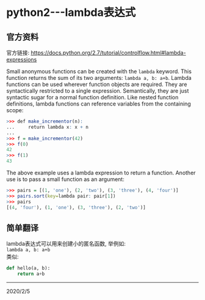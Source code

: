 # python2---lambda表达式

## 官方资料

官方链接: https://docs.python.org/2.7/tutorial/controlflow.html#lambda-expressions  

Small anonymous functions can be created with the `lambda` keyword. This function returns the sum of its two arguments: `lambda a, b: a+b`. Lambda functions can be used wherever function objects are required. They are syntactically restricted to a single expression. Semantically, they are just syntactic sugar for a normal function definition. Like nested function definitions, lambda functions can reference variables from the containing scope:  

```r
>>> def make_incrementor(n):
...     return lambda x: x + n
...
>>> f = make_incrementor(42)
>>> f(0)
42
>>> f(1)
43
```
The above example uses a lambda expression to return a function. Another use is to pass a small function as an argument:  

```r
>>> pairs = [(1, 'one'), (2, 'two'), (3, 'three'), (4, 'four')]
>>> pairs.sort(key=lambda pair: pair[1])
>>> pairs
[(4, 'four'), (1, 'one'), (3, 'three'), (2, 'two')]
```

## 简单翻译
lambda表达式可以用来创建小的匿名函数, 举例如:  
`lambda a, b: a+b`  
类似:  
```python
def hello(a, b):
    return a+b
```


---
2020/2/5  
